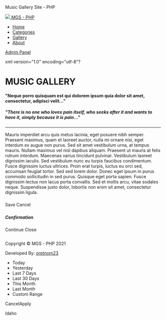  




Music Gallery Site - PHP



[![](http://doggomart.net/uploads/logo.png?v=1674703192)
MGS - PHP](./) 

* [Home](./)
* [Categories](./?page=categories)
* [Gallery](./?page=music_list)
* [About](./?page=about)

[Admin Panel](./admin)



xml version="1.0" encoding="utf-8"?


MUSIC GALLERY
=============

#### "Neque porro quisquam est qui dolorem ipsum quia dolor sit amet, consectetur, adipisci velit..."

##### "There is no one who loves pain itself, who seeks after it and wants to have it, simply because it is pain..."

---

Mauris imperdiet arcu quis metus lacinia, eget posuere nibh semper. Praesent maximus, quam et laoreet auctor, nulla mi ornare nisi, eget interdum ex augue non purus. Sed sit amet vestibulum urna, at tempus mauris. Nullam maximus vel nisl dapibus aliquam. Praesent ut mauris at felis rutrum interdum. Maecenas varius tincidunt pulvinar. Vestibulum laoreet dignissim iaculis. Sed vestibulum nunc eu turpis faucibus condimentum. Fusce dignissim luctus ultrices. Proin erat turpis, luctus eu orci sed, accumsan feugiat tortor. Sed sed lorem dolor. Donec eget ipsum in purus commodo sollicitudin in sed purus. Quisque eget porta sapien. Fusce dignissim lectus non lacus porta convallis. Sed et mollis arcu, vitae sodales neque. Suspendisse justo dolor, lobortis non enim sit amet, consectetur dignissim ligula.

#####

Save
Cancel

#####

##### Confirmation

Continue
Close

![]()





Copyright © MGS - PHP 2021

Developed By: [oretnom23](mailto:oretnom23@gmail.com)
































* Today
* Yesterday
* Last 7 Days
* Last 30 Days
* This Month
* Last Month
* Custom Range

CancelApply

Idaho